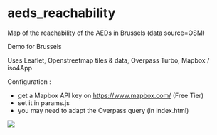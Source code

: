 # aeds_reachability
Map of the reachability of the AEDs in Brussels (data source=OSM)

Demo for Brussels

Uses Leaflet, Openstreetmap tiles & data, Overpass Turbo, Mapbox / iso4App

Configuration :
 - get a Mapbox API key on https://www.mapbox.com/ (Free Tier)
 - set it in params.js
 - you may need to adapt the Overpass query (in index.html)

![](https://docs.my-poppy.eu/aeds_reachability.png)
